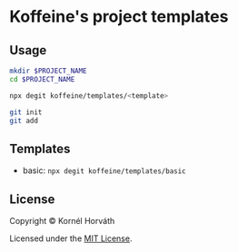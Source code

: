 # Koffeine's project templates

## Usage

```sh
mkdir $PROJECT_NAME
cd $PROJECT_NAME

npx degit koffeine/templates/<template>

git init
git add
```

## Templates

- basic: `npx degit koffeine/templates/basic`

## License

Copyright © Kornél Horváth

Licensed under the [MIT License](https://raw.githubusercontent.com/koffeine/templates/master/LICENSE).